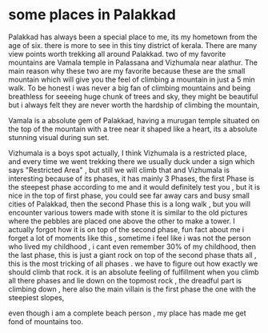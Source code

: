 # some places in Palakkad

Palakkad has always been a special place to me, its my hometown from the age of six. there is more to see in this tiny district of kerala. There are many view points worth trekking all around Palakkad.
two of my favorite mountains are Vamala temple in Palassana and Vizhumala near alathur. The main reason why these two are my favorite because these are the small mountain which will give you the feel of climbing a mountain in just a 5 min walk. To be honest i was never a big fan of climbing mountains and being breathless for seeeing huge chunk of trees and sky, they might be beautiful but i always felt they are never worth the hardship of climbing the mountain,

Vamala is a absolute gem of Palakkad, having a murugan temple situated on the top of the mountain with a tree near it shaped like a heart, its a absolute stunning visual during sun set.

Vizhumala is a boys spot actually, I think Vizhumala is a restricted place, and every time we went trekking there we usually duck under a sign which says "Restricted Area" , but still we will climb that and Vizhumala is interesting because of its phases, it has mainly 3 Phases, the first Phase is the steepest phase according to me and it would definitely test you , but it is nice in the top of first phase, you could see far away cars and busy small cities of Palakkad,
then the second Phase this is a long walk , but you will encounter various towers made with stone it is similar to the old pictures where the pebbles are placed one above the other to make a tower. I actually forgot how it is on top of the second phase, fun fact about me i forget a lot of moments like this , sometime i feel like i was not the person who lived my childhood , i cant even remember 30% of my childhood,
then the last phase, this is just a giant rock on top of the second phase thats all , this is the most tricking of all phases . we have to figure out how exactly we should climb that rock. it is an absolute feeling of fulfillment when you climb all there phases and lie down on the topmost rock , the dreadful part is climbing down , here also the main villain is the first phase the one with the steepiest slopes, 

even though i am a complete beach person , my place has made me get fond of mountains too.



